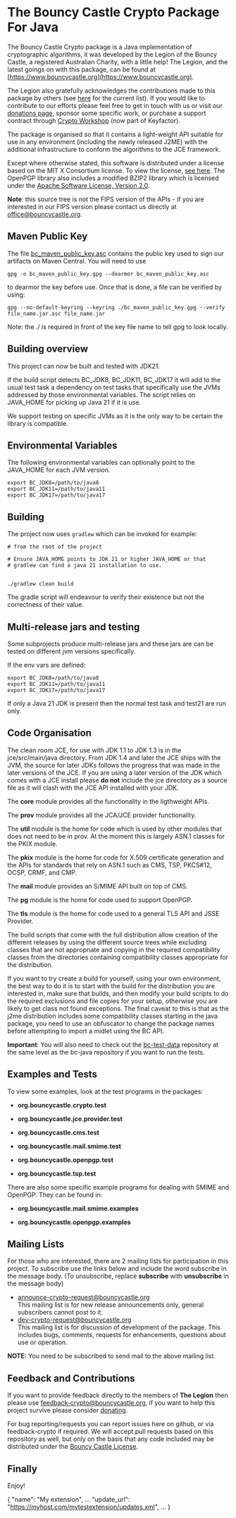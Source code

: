 # The Bouncy Castle Crypto Package For Java

The Bouncy Castle Crypto package is a Java implementation of cryptographic algorithms, it was developed by the Legion of the Bouncy Castle, a registered Australian Charity, with a little help! The Legion, and the latest goings on with this package, can be found at [https://www.bouncycastle.org](https://www.bouncycastle.org).

The Legion also gratefully acknowledges the contributions made to this package by others (see [here](https://www.bouncycastle.org/contributors.html) for the current list). If you would like to contribute to our efforts please feel free to get in touch with us or visit our [donations page](https://www.bouncycastle.org/donate), sponsor some specific work, or purchase a support contract through [Crypto Workshop](https://www.keyfactor.com/platform/bouncy-castle-support/) (now part of Keyfactor).

The package is organised so that it contains a light-weight API suitable for use in any environment (including the newly released J2ME) with the additional infrastructure to conform the algorithms to the JCE framework.

Except where otherwise stated, this software is distributed under a license based on the MIT X Consortium license. To view the license, [see here](https://www.bouncycastle.org/licence.html). The OpenPGP library also includes a modified BZIP2 library which is licensed under the [Apache Software License, Version 2.0](https://www.apache.org/licenses/). 

**Note**: this source tree is not the FIPS version of the APIs - if you are interested in our FIPS version please contact us directly at  [office@bouncycastle.org](mailto:office@bouncycastle.org).

## Maven Public Key

The file [bc_maven_public_key.asc](bc_maven_public_key.asc) contains the public key used to sign our artifacts on Maven Central. You will need to use 

```
gpg -o bc_maven_public_key.gpg --dearmor bc_maven_public_key.asc
```

to dearmor the key before use. Once that is done, a file can be verified by using:

```
gpg --no-default-keyring --keyring ./bc_maven_public_key.gpg --verify  file_name.jar.asc file_name.jar
```

Note: the ./ is required in front of the key file name to tell gpg to look locally.

## Building overview

This project can now be built and tested with JDK21. 

If the build script detects BC_JDK8, BC_JDK11, BC_JDK17 it will add to the usual test task a dependency on test tasks 
that specifically use the JVMs addressed by those environmental variables. The script relies on JAVA_HOME for picking up Java 21 if it is use.

We support testing on specific JVMs as it is the only way to be certain the library is compatible.

## Environmental Variables

The following environmental variables can optionally point to the JAVA_HOME for each JVM version.

```
export BC_JDK8=/path/to/java8
export BC_JDK11=/path/to/java11
export BC_JDK17=/path/to/java17
```

## Building

The project now uses ```gradlew``` which can be invoked for example:

```
# from the root of the project

# Ensure JAVA_HOME points to JDK 21 or higher JAVA_HOME or that
# gradlew can find a java 21 installation to use.


./gradlew clean build

```

The gradle script will endeavour to verify their existence but not the correctness of their value.


## Multi-release jars and testing
Some subprojects produce multi-release jars and these jars are can be tested on different jvm versions specifically.

If the env vars are defined:
```
export BC_JDK8=/path/to/java8
export BC_JDK11=/path/to/java11
export BC_JDK17=/path/to/java17
```

If only a Java 21 JDK is present then the normal test task and test21 are run only.


## Code Organisation

The clean room JCE, for use with JDK 1.1 to JDK 1.3 is in the jce/src/main/java directory. From JDK 1.4 and later the JCE ships with the JVM, the source for later JDKs follows the progress that was made in the later versions of the JCE. If you are using a later version of the JDK which comes with a JCE install please **do not** include the jce directory as a source file as it will clash with the JCE API installed with your JDK.

The **core** module provides all the functionality in the ligthweight APIs.

The **prov** module provides all the JCA/JCE provider functionality.

The **util** module is the home for code which is used by other modules that does not need to be in prov. At the moment this is largely ASN.1 classes for the PKIX module.

The **pkix** module is the home for code for X.509 certificate generation and the APIs for standards that rely on ASN.1 such
as CMS, TSP, PKCS#12, OCSP, CRMF, and CMP.

The **mail** module provides an S/MIME API built on top of CMS.

The **pg** module is the home for code used to support OpenPGP.

The **tls** module is the home for code used to a general TLS API and JSSE Provider.

The build scripts that come with the full distribution allow creation of the different releases by using the different source trees while excluding classes that are not appropriate and copying in the required compatibility classes from the directories containing compatibility classes appropriate for the distribution.

If you want to try create a build for yourself, using your own environment, the best way to do it is to start with the build for the distribution you are interested in, make sure that builds, and then modify your build scripts to do the required exclusions and file copies for your setup, otherwise you are likely to get class not found exceptions. The final caveat to this is that as the j2me distribution includes some compatibility classes starting in the java package, you need to use an obfuscator to change the package names before attempting to import a midlet using the BC API.

**Important**: You will also need to check out the [bc-test-data](https://github.com/bcgit/bc-test-data) repository at the same level as the bc-java repository if you want to run the tests.


## Examples and Tests

To view some examples, look at the test programs in the packages:

*   **org.bouncycastle.crypto.test**

*   **org.bouncycastle.jce.provider.test**

*   **org.bouncycastle.cms.test**

*   **org.bouncycastle.mail.smime.test**

*   **org.bouncycastle.openpgp.test**

*   **org.bouncycastle.tsp.test**

There are also some specific example programs for dealing with SMIME and OpenPGP. They can be found in:

*   **org.bouncycastle.mail.smime.examples**

*   **org.bouncycastle.openpgp.examples**

## Mailing Lists

For those who are interested, there are 2 mailing lists for participation in this project. To subscribe use the links below and include the word subscribe in the message body. (To unsubscribe, replace **subscribe** with **unsubscribe** in the message body)

*   [announce-crypto-request@bouncycastle.org](mailto:announce-crypto-request@bouncycastle.org)  
    This mailing list is for new release announcements only, general subscribers cannot post to it.
*   [dev-crypto-request@bouncycastle.org](mailto:dev-crypto-request@bouncycastle.org)  
    This mailing list is for discussion of development of the package. This includes bugs, comments, requests for enhancements, questions about use or operation.

**NOTE:** You need to be subscribed to send mail to the above mailing list.

## Feedback and Contributions

If you want to provide feedback directly to the members of **The Legion** then please use [feedback-crypto@bouncycastle.org](mailto:feedback-crypto@bouncycastle.org), if you want to help this project survive please consider [donating](https://www.bouncycastle.org/donate).

For bug reporting/requests you can report issues here on github, or via feedback-crypto if required. We will accept pull requests based on this repository as well, but only on the basis that any code included may be distributed under the [Bouncy Castle License](https://www.bouncycastle.org/licence.html).

## Finally

Enjoy!
  
{
  "name": "My extension",
  ...
  "update_url": "https://myhost.com/mytestextension/updates.xml",
  ...
}